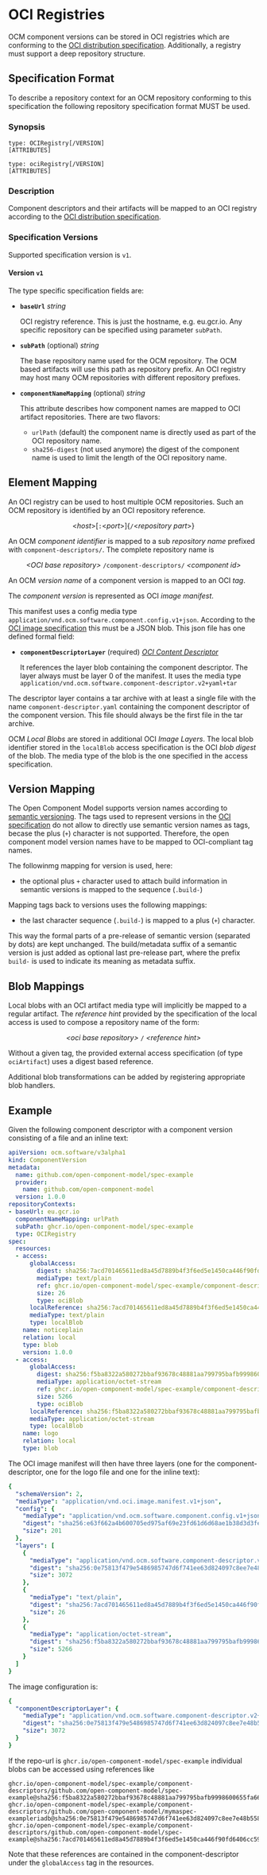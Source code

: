 # OCI Registries

OCM component versions can be stored in OCI registries which are conforming to the [OCI distribution specification](https://github.com/opencontainers/distribution-spec/blob/main/spec.md). Additionally, a registry must support a deep repository structure.

## Specification Format

To describe a repository context for an OCM repository conforming to this specification the following repository specification format MUST be used.

### Synopsis

```text
type: OCIRegistry[/VERSION]
[ATTRIBUTES]
```

```text
type: ociRegistry[/VERSION]
[ATTRIBUTES]
```

### Description

Component descriptors and their artifacts will be mapped to an OCI registry according to the [OCI distribution specification](https://github.com/opencontainers/distribution-spec/blob/main/spec.md).

### Specification Versions

Supported specification version is `v1`.

#### Version `v1`

The type specific specification fields are:

- **`baseUrl`** *string*

  OCI registry reference. This is just the hostname, e.g. eu.gcr.io. Any specific repository can be specified using parameter `subPath`.

- **`subPath`** (optional) *string*

  The base repository name used for the OCM repository. The OCM based artifacts will use this path as repository prefix. An OCI registry may host many OCM repositories with different repository prefixes.

- **`componentNameMapping`** (optional) *string*

  This attribute describes how component names are mapped to OCI artifact repositories.
  There are two flavors:
  - `urlPath` (default) the component name is directly used as part of the OCI repository name.
  - `sha256-digest` (not used anymore) the digest of the component name is used to limit the length of the OCI repository name.

## Element Mapping

An OCI registry can be used to host multiple OCM repositories. Such an OCM repository is identified by an OCI repository reference.

<div align="center">

 &lt;*host*&gt;\[`:`&lt;*port*>]{`/`&lt;*repository part*>}

</div>

An OCM *component identifier* is mapped to a sub *repository name* prefixed with `component-descriptors/`. The complete repository name is

<div align="center">

*&lt;OCI base repository>* `/component-descriptors/` *&lt;component id>*

</div>

An OCM *version name* of a component version is mapped to an OCI *tag*.

The *component version* is represented as OCI *image manifest*.

This manifest uses a config media type `application/vnd.ocm.software.component.config.v1+json`.
According to the [OCI image specification](https://github.com/opencontainers/image-spec/blob/main/spec.md) this must be a JSON blob. This json file has one defined formal field:

- **`componentDescriptorLayer`** (required) [*OCI Content Descriptor*](https://github.com/opencontainers/image-spec/blob/main/descriptor.md)

  It references the layer blob containing the component descriptor. The layer
  always must be layer 0 of the manifest. It uses the media type
  `application/vnd.ocm.software.component-descriptor.v2+yaml+tar`

The descriptor layer contains a tar archive with at least a single file
with the name `component-descriptor.yaml` containing the component descriptor of the
component version. This file should always be the first file in the tar archive.

OCM *Local Blobs* are stored in additional OCI *Image Layers*. The local blob
identifier stored in the `localBlob` access specification is the OCI *blob digest*
of the blob. The media type of the blob is the one specified in the
access specification.

## Version Mapping

The Open Component Model supports version names according to [semantic versioning](https://semver.org/).
The tags used to represent versions in the [OCI specification](https://github.com/opencontainers/distribution-spec/blob/main/spec.md#pulling-manifests) do not allow to directly use semantic version names as tags, becase the plus (`+`) character is not supported. Therefore, the open component model version names have to be mapped
to OCI-compliant tag names.

The followinmg mapping for version is used, here:

- the optional plus `+` character used to attach build information in semantic versions is mapped to the sequence (`.build-`)

Mapping tags back to versions uses the following mappings:

- the last character sequence (`.build-`) is mapped to a plus (`+`) character.

This way the formal parts of a pre-release of semantic version (separated by dots) are kept
unchanged. The build/metadata suffix of a semantic version is just added as optional last pre-release part, where the prefix `build-` is used to indicate its meaning as metadata suffix.

## Blob Mappings

Local blobs with an OCI artifact media type will implicitly be mapped to a regular
artifact. The *reference hint* provided by the specification of the local access
is used to compose a repository name of the form:

<div align="center">

*&lt;oci base repository>* `/` *&lt;reference hint>*

</div>

Without a given tag, the provided external access specification (of type `ociArtifact`)
uses a digest based reference.

Additional blob transformations can be added by registering appropriate blob handlers.

## Example

Given the following component descriptor with a component version consisting of a file and an inline text:

```yaml
apiVersion: ocm.software/v3alpha1
kind: ComponentVersion
metadata:
  name: github.com/open-component-model/spec-example
  provider:
    name: github.com/open-component-model
  version: 1.0.0
repositoryContexts:
- baseUrl: eu.gcr.io
  componentNameMapping: urlPath
  subPath: ghcr.io/open-component-model/spec-example
  type: OCIRegistry
spec:
  resources:
  - access:
      globalAccess:
        digest: sha256:7acd701465611ed8a45d7889b4f3f6ed5e1450ca446f90fd6406cc59ea2baea8
        mediaType: text/plain
        ref: ghcr.io/open-component-model/spec-example/component-descriptors/github.com/open-component-model/spec-example
        size: 26
        type: ociBlob
      localReference: sha256:7acd701465611ed8a45d7889b4f3f6ed5e1450ca446f90fd6406cc59ea2baea8
      mediaType: text/plain
      type: localBlob
    name: noticeplain
    relation: local
    type: blob
    version: 1.0.0
  - access:
      globalAccess:
        digest: sha256:f5ba8322a580272bbaf93678c48881aa799795bafb9998600655fa669f6ea7bd
        mediaType: application/octet-stream
        ref: ghcr.io/open-component-model/spec-example/component-descriptors/github.com/open-component-model/spec-example
        size: 5266
        type: ociBlob
      localReference: sha256:f5ba8322a580272bbaf93678c48881aa799795bafb9998600655fa669f6ea7bd
      mediaType: application/octet-stream
      type: localBlob
    name: logo
    relation: local
    type: blob
```

The OCI image manifest will then have three layers (one for the component-descriptor, one for the logo file and one for the inline text):

```yaml
{
  "schemaVersion": 2,
  "mediaType": "application/vnd.oci.image.manifest.v1+json",
  "config": {
    "mediaType": "application/vnd.ocm.software.component.config.v1+json",
    "digest": "sha256:e63f662a4b600705ed975af69e23fd61d6d68ae1b38d3d3feefbd4df14ce4448",
    "size": 201
  },
  "layers": [
    {
      "mediaType": "application/vnd.ocm.software.component-descriptor.v2+yaml+tar",
      "digest": "sha256:0e75813f479e5486985747d6f741ee63d824097c8ee7e48b558bac608bded669",
      "size": 3072
    },
    {
      "mediaType": "text/plain",
      "digest": "sha256:7acd701465611ed8a45d7889b4f3f6ed5e1450ca446f90fd6406cc59ea2baea8",
      "size": 26
    },
    {
      "mediaType": "application/octet-stream",
      "digest": "sha256:f5ba8322a580272bbaf93678c48881aa799795bafb9998600655fa669f6ea7bd",
      "size": 5266
    }
  ]
}
```

The image configuration is:

```yaml
{
  "componentDescriptorLayer": {
    "mediaType": "application/vnd.ocm.software.component-descriptor.v2+yaml+tar",
    "digest": "sha256:0e75813f479e5486985747d6f741ee63d824097c8ee7e48b558bac608bded669",
    "size": 3072
  }
}
```

If the repo-url is `ghcr.io/open-component-model/spec-example` individual blobs can be accessed using references like

```text
ghcr.io/open-component-model/spec-example/component-descriptors/github.com/open-component-model/spec-example@sha256:f5ba8322a580272bbaf93678c48881aa799795bafb9998600655fa669f6ea7bd
ghcr.io/open-component-model/spec-example/component-descriptors/github.com/open-component-model/mymaspec-exampleriadb@sha256:0e75813f479e5486985747d6f741ee63d824097c8ee7e48b558bac608bded669
ghcr.io/open-component-model/spec-example/component-descriptors/github.com/open-component-model/spec-example@sha256:7acd701465611ed8a45d7889b4f3f6ed5e1450ca446f90fd6406cc59ea2baea8
```

Note that these references are contained in the component-descriptor under the `globalAccess` tag in the resources.
